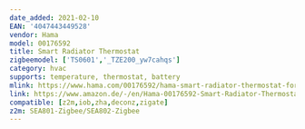 ```yaml
---
date_added: 2021-02-10
EAN: '4047443449528'
vendor: Hama
model: 00176592
title: Smart Radiator Thermostat
zigbeemodel: ['TS0601','_TZE200_yw7cahqs']
category: hvac
supports: temperature, thermostat, battery
mlink: https://www.hama.com/00176592/hama-smart-radiator-thermostat-for-hama-wlan-heating-control
link: https://www.amazon.de/-/en/Hama-00176592-Smart-Radiator-Thermostat/dp/B08GSQQS81
compatible: [z2m,iob,zha,deconz,zigate]
z2m: SEA801-Zigbee/SEA802-Zigbee
---
```

